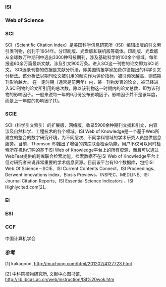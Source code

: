 ### ISI

### Web of Science

### SCI

SCI（Scientific Citation Index）是美国科学信息研究所（ISI）编辑出版的引文索引类刊物，创刊于1964年。分印刷版、光盘版和联机版等载体。印刷版、光盘版从全球数万种期刊中选出3300种科技期刊，涉及基础科学的100余个领域。每年报道60余万篇最新文献，涉及引文900万条。进入SCI这一刊物的论文即为SCI论文。
SCI选录刊物的依据是文献分析法，即美国情报学家加费尔德提出的科学引文分析法。该分析法以期刊论文被引用的频次作为评价指标，被引频次越高，则该期刊影响越大。
在一定时期（通常是前两年）内，某一刊物发表的论文，被已经进入SCI刊物的论文所引用的总次数，除以该刊物这一时期内的论文总数，即为该刊物的影响因子。一般来说每一年的6月份公布影响因子，影响因子并不是该年度，而是上一年度的影响因子[1]。

### SCIE

SCI（科学引文索引）的扩展版，网络版，收录5900余种期刊文摘和引文，内容涉及自然科学、工程技术的各个领域。ISI Web of Knowledge是一个基于Web所建立的整合的数字研究环境，为不同层次、不同学科领域的学术研究人员提供信息服务。目前，Thomson ISI推出了增强的跨库联合检索功能，用户不仅可以同时检索所在机构订购的基于ISI Web of Knowledge平台上的所有资源，而且可以通过WebFeat提供的跨库联合检索功能，检索数据不在ISI Web of Knowledge平台上但对研究者来说非常重要的学术信息资源。目前该平台有10个数据库，包括ISI Web Of Science－SCIE、ISI Current Contents Connect、ISI Proceedings、Derwent innovations index、Biosis Previews、INSPEC、MEDLINE、ISI Journal Citation Reports、ISI Essential Science Indicators 、ISI Highlycited.com[2]。

### EI

### ESI

### CCF

中国计算机学会

### 参考

[1] kakagood, http://muchong.com/html/201202/4127723.html

[2] 中科院植物研究所, 文献中心图书馆, http://lib.ibcas.ac.cn/web/instruction/ISI%20wok.htm

